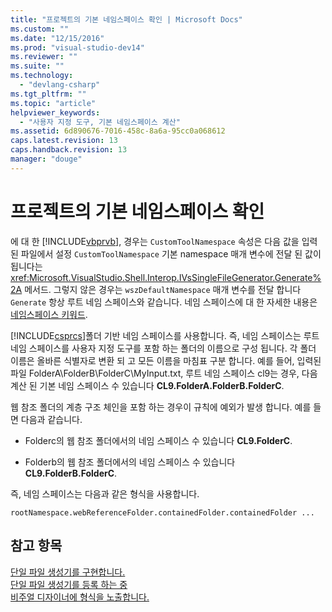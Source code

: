 ```yaml
---
title: "프로젝트의 기본 네임스페이스 확인 | Microsoft Docs"
ms.custom: ""
ms.date: "12/15/2016"
ms.prod: "visual-studio-dev14"
ms.reviewer: ""
ms.suite: ""
ms.technology: 
  - "devlang-csharp"
ms.tgt_pltfrm: ""
ms.topic: "article"
helpviewer_keywords: 
  - "사용자 지정 도구, 기본 네임스페이스 계산"
ms.assetid: 6d890676-7016-458c-8a6a-95cc0a068612
caps.latest.revision: 13
caps.handback.revision: 13
manager: "douge"
---
```

# 프로젝트의 기본 네임스페이스 확인
에 대 한 [!INCLUDE[vbprvb](../code-quality/includes/vbprvb_md.md)], 경우는 `CustomToolNamespace` 속성은 다음 값을 입력된 파일에서 설정 `CustomToolNamespace` 기본 namespace 매개 변수에 전달 된 값이 됩니다는 <xref:Microsoft.VisualStudio.Shell.Interop.IVsSingleFileGenerator.Generate%2A> 메서드.  그렇지 않은 경우는 `wszDefaultNamespace` 매개 변수를 전달 합니다 `Generate` 항상 루트 네임 스페이스와 같습니다.  네임 스페이스에 대 한 자세한 내용은 [네임스페이스 키워드](/dotnet/csharp/language-reference/keywords/namespace-keywords).  
  
 [!INCLUDE[csprcs](../data-tools/includes/csprcs_md.md)]폴더 기반 네임 스페이스를 사용합니다.  즉, 네임 스페이스는 루트 네임 스페이스를 사용자 지정 도구를 포함 하는 폴더의 이름으로 구성 됩니다.  각 폴더 이름은 올바른 식별자로 변환 되 고 모든 이름을 마침표 구분 합니다.  예를 들어, 입력된 파일 FolderA\\FolderB\\FolderC\\MyInput.txt, 루트 네임 스페이스 cl9는 경우, 다음 계산 된 기본 네임 스페이스 수 있습니다 **CL9.FolderA.FolderB.FolderC**.  
  
 웹 참조 폴더의 계층 구조 체인을 포함 하는 경우이 규칙에 예외가 발생 합니다.  예를 들면 다음과 같습니다.  
  
-   Folderc의 웹 참조 폴더에서의 네임 스페이스 수 있습니다 **CL9.FolderC**.  
  
-   Folderb의 웹 참조 폴더에서의 네임 스페이스 수 있습니다 **CL9.FolderB.FolderC**.  
  
 즉, 네임 스페이스는 다음과 같은 형식을 사용합니다.  
  
```  
rootNamespace.webReferenceFolder.containedFolder.containedFolder ...  
```  
  
## 참고 항목  
 [단일 파일 생성기를 구현합니다.](../extensibility/internals/implementing-single-file-generators.md)   
 [단일 파일 생성기를 등록 하는 중](../extensibility/internals/registering-single-file-generators.md)   
 [비주얼 디자이너에 형식을 노출합니다.](../extensibility/internals/exposing-types-to-visual-designers.md)